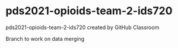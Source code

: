 # pds2021-opioids-team-2-ids720
pds2021-opioids-team-2-ids720 created by GitHub Classroom

Branch to work on data merging


